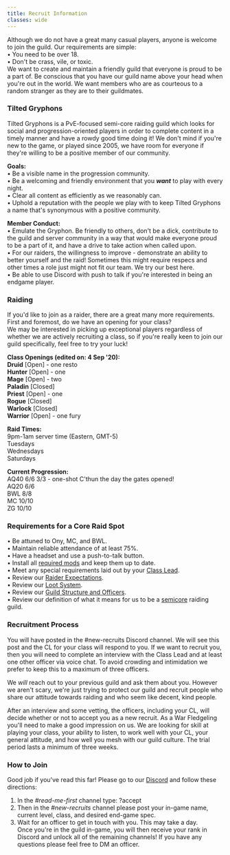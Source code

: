 ```yaml
---
title: Recruit Information
classes: wide
---
```

Although we do not have a great many casual players, anyone is welcome to join the guild. Our requirements are simple: <br />
• You need to be over 18. <br />
• Don't be crass, vile, or toxic. <br />
We want to create and maintain a friendly guild that everyone is proud to be a part of. Be conscious that you have our guild name above your head when you're out in the world. We want members who are as courteous to a random stranger as they are to their guildmates.

### Tilted Gryphons
Tilted Gryphons is a PvE-focused semi-core raiding guild which looks for social and progression-oriented players in order to complete content in a timely manner and have a rowdy good time doing it! We don't mind if you're new to the game, or played since 2005, we have room for everyone if they're willing to be a positive member of our community.

**Goals:** <br />
• Be a visible name in the progression community. <br />
• Be a welcoming and friendly environment that you ***want*** to play with every night. <br />
• Clear all content as efficiently as we reasonably can. <br />
• Uphold a reputation with the people we play with to keep Tilted Gryphons a name that's synonymous with a positive community.

**Member Conduct:** <br />
• Emulate the Gryphon. Be friendly to others, don't be a dick, contribute to the guild and server community in a way that would make everyone proud to be a part of it, and have a drive to take action when called upon. <br />
• For our raiders, the willingness to improve - demonstrate an ability to better yourself and the raid! Sometimes this might require respecs and other times a role just might not fit our team. We try our best here. <br />
• Be able to use Discord with push to talk if you're interested in being an endgame player.

### Raiding
If you'd like to join as a raider, there are a great many more requirements. First and foremost, do we have an opening for your class? <br />
We may be interested in picking up exceptional players regardless of whether we are actively recruiting a class, so if you're really keen to join our guild specifically, feel free to try your luck!

**Class Openings (edited on: 4 Sep '20):** <br />
**Druid** [Open] - one resto <br />
**Hunter** [Open] - one <br />
**Mage** [Open] - two <br />
**Paladin** [Closed] <br />
**Priest** [Open] - one <br />
**Rogue** [Closed] <br />
**Warlock** [Closed] <br />
**Warrior** [Open] - one fury <br />

**Raid Times:** <br />
9pm-1am server time (Eastern, GMT-5) <br />
Tuesdays <br />
Wednesdays <br />
Saturdays

**Current Progression:** <br />
AQ40 6/6 3/3 - one-shot C'thun the day the gates opened! <br />
AQ20 6/6 <br />
BWL 8/8 <br />
MC 10/10 <br />
ZG 10/10

### Requirements for a Core Raid Spot
• Be attuned to Ony, MC, and BWL. <br />
• Maintain reliable attendance of at least 75%. <br />
• Have a headset and use a push-to-talk button. <br />
• Install all [required mods](/pages/raider-expectations/) and keep them up to date. <br />
• Meet any special requirements laid out by your [Class Lead](/pages/guild-structure/). <br />
• Review our [Raider Expectations](/pages/raider-expectations/). <br />
• Review our [Loot System](/pages/loot/). <br />
• Review our [Guild Structure and Officers](/pages/guild-structure/). <br />
• Review our definition of what it means for us to be a [semicore](/pages/semicore/) raiding guild.

### Recruitment Process
You will have posted in the #new-recruits Discord channel. We will see this post and the CL for your class will respond to you. If we want to recruit you, then you will need to complete an interview with the Class Lead and at least one other officer via voice chat. To avoid crowding and intimidation we prefer to keep this to a maximum of three officers.

We _will_ reach out to your previous guild and ask them about you. However we aren't scary, we're just trying to protect our guild and recruit people who share our attitude towards raiding and who seem like decent, kind people.

After an interview and some vetting, the officers, including your CL, will decide whether or not to accept you as a new recruit. As a War Fledgeling you'll need to make a good impression on us. We are looking for skill at playing your class, your ability to listen, to work well with your CL, your general attitude, and how well you mesh with our guild culture. The trial period lasts a minimum of three weeks.

### How to Join
Good job if you've read this far! Please go to our [Discord](https://tiltedgryphons.com) and follow these directions: <br />
1. In the *#read-me-first* channel type: ?accept <br />
2. Then in the *#new-recruits* channel please post your in-game name, current level, class, and desired end-game spec. <br />
3. Wait for an officer to get in touch with you. This may take a day. <br />
Once you're in the guild in-game, you will then receive your rank in Discord and unlock all of the remaining channels! If you have any questions please feel free to DM an officer.
